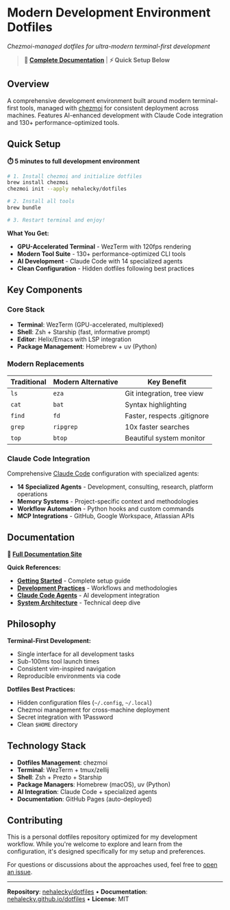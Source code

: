 # Modern Development Environment Dotfiles

*Chezmoi-managed dotfiles for ultra-modern terminal-first development*

> **📖 [Complete Documentation](https://nehalecky.github.io/dotfiles/)** | **⚡ Quick Setup Below**

## Overview

A comprehensive development environment built around modern terminal-first tools, managed with [chezmoi](https://chezmoi.io) for consistent deployment across machines. Features AI-enhanced development with Claude Code integration and 130+ performance-optimized tools.

## Quick Setup

**⏱️ 5 minutes to full development environment**

```bash
# 1. Install chezmoi and initialize dotfiles
brew install chezmoi
chezmoi init --apply nehalecky/dotfiles

# 2. Install all tools
brew bundle

# 3. Restart terminal and enjoy!
```

**What You Get:**
- **GPU-Accelerated Terminal** - WezTerm with 120fps rendering
- **Modern Tool Suite** - 130+ performance-optimized CLI tools
- **AI Development** - Claude Code with 14 specialized agents
- **Clean Configuration** - Hidden dotfiles following best practices

## Key Components

### Core Stack
- **Terminal**: WezTerm (GPU-accelerated, multiplexed)
- **Shell**: Zsh + Starship (fast, informative prompt)
- **Editor**: Helix/Emacs with LSP integration
- **Package Management**: Homebrew + uv (Python)

### Modern Replacements
| Traditional | Modern Alternative | Key Benefit |
|-------------|-------------------|-------------|
| `ls` | `eza` | Git integration, tree view |
| `cat` | `bat` | Syntax highlighting |
| `find` | `fd` | Faster, respects .gitignore |
| `grep` | `ripgrep` | 10x faster searches |
| `top` | `btop` | Beautiful system monitor |

### Claude Code Integration

Comprehensive [Claude Code](https://claude.ai/code) configuration with specialized agents:

- **14 Specialized Agents** - Development, consulting, research, platform operations
- **Memory Systems** - Project-specific context and methodologies
- **Workflow Automation** - Python hooks and custom commands
- **MCP Integrations** - GitHub, Google Workspace, Atlassian APIs

## Documentation

**📖 [Full Documentation Site](https://nehalecky.github.io/dotfiles/)**

**Quick References:**
- **[Getting Started](https://nehalecky.github.io/dotfiles/core/terminal-guide.html)** - Complete setup guide
- **[Development Practices](https://nehalecky.github.io/dotfiles/core/development-practices.html)** - Workflows and methodologies
- **[Claude Code Agents](https://nehalecky.github.io/dotfiles/claude/agent-guide.html)** - AI development integration
- **[System Architecture](https://nehalecky.github.io/dotfiles/architecture/system-overview.html)** - Technical deep dive

## Philosophy

**Terminal-First Development:**
- Single interface for all development tasks
- Sub-100ms tool launch times
- Consistent vim-inspired navigation
- Reproducible environments via code

**Dotfiles Best Practices:**
- Hidden configuration files (`~/.config`, `~/.local`)
- Chezmoi management for cross-machine deployment
- Secret integration with 1Password
- Clean `$HOME` directory

## Technology Stack

- **Dotfiles Management**: chezmoi
- **Terminal**: WezTerm + tmux/zellij
- **Shell**: Zsh + Prezto + Starship
- **Package Managers**: Homebrew (macOS), uv (Python)
- **AI Integration**: Claude Code + specialized agents
- **Documentation**: GitHub Pages (auto-deployed)

## Contributing

This is a personal dotfiles repository optimized for my development workflow. While you're welcome to explore and learn from the configuration, it's designed specifically for my setup and preferences.

For questions or discussions about the approaches used, feel free to [open an issue](https://github.com/nehalecky/dotfiles/issues).

---

**Repository**: [nehalecky/dotfiles](https://github.com/nehalecky/dotfiles) • **Documentation**: [nehalecky.github.io/dotfiles](https://nehalecky.github.io/dotfiles/) • **License**: MIT